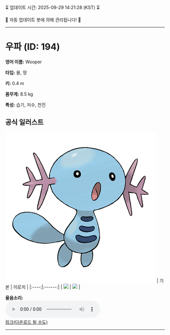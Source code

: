 
⏳ 업데이트 시간: 2025-09-29 14:21:28 (KST) ⏳

🤖 자동 업데이트 봇에 의해 관리됩니다! 🤖

---

# 우파 (ID: 194)
**영어 이름:** Wooper

**타입:** 물, 땅

**키:** 0.4 m

**몸무게:** 8.5 kg

**특성:** 습기, 저수, 천진

## 공식 일러스트
![](https://raw.githubusercontent.com/PokeAPI/sprites/master/sprites/pokemon/other/official-artwork/194.png)
| 기본 | 이로치 |
|:----:|:------:|
| <img src="http://play.pokemonshowdown.com/sprites/ani/wooper.gif" width="200"> | <img src="http://play.pokemonshowdown.com/sprites/ani-shiny/wooper.gif" width="200"> |

**울음소리:**<br><audio controls src="https://raw.githubusercontent.com/PokeAPI/cries/main/cries/pokemon/latest/194.ogg"></audio><br> [링크(다운로드 될 수도)](https://raw.githubusercontent.com/PokeAPI/cries/main/cries/pokemon/latest/194.ogg)


---

